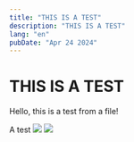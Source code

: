 ```yaml
---
title: "THIS IS A TEST"
description: "THIS IS A TEST"
lang: "en"
pubDate: "Apr 24 2024"
---
```


# THIS IS A TEST

Hello, this is a test from a file!

A test
![](./portfolio/public/blog/bougerAMI_image_id_copy.png)
![](./portfolio/public/blog/bougerAMI_image_id_copy_2.png)
